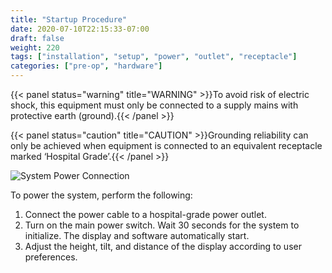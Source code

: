 ```yaml
---
title: "Startup Procedure"
date: 2020-07-10T22:15:33-07:00
draft: false
weight: 220
tags: ["installation", "setup", "power", "outlet", "receptacle"]
categories: ["pre-op", "hardware"]
---
```


{{< panel status="warning" title="WARNING" >}}To avoid risk of electric shock, this equipment must only be connected to a supply mains with protective earth (ground).{{< /panel >}}

{{< panel status="caution" title="CAUTION" >}}Grounding reliability can only be achieved when equipment is connected to an equivalent receptacle marked ‘Hospital Grade’.{{< /panel >}}

![System Power Connection](/images/system_startup.svg)

To power the system, perform the following:
1. Connect the power cable to a hospital-grade power outlet.
2. Turn on the main power switch. Wait 30 seconds for the system to initialize. The display and software automatically start.
2. Adjust the height, tilt, and distance of the display according to user preferences.
